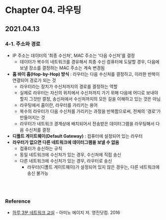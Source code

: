 # Chapter 04. 라우팅

## 2021.04.13

### 4-1. 주소와 경로
- IP 주소는 데이터의 '최종 수신처', MAC 주소는 '다음 수신처'를 결정
  - 데이터가 복수의 네트워크를 경유해서 최종 수신 컴퓨터에 도달할 경우, 다음에 보낼 장소를 결정하는 MAC 주소는 계속 변경됨 
- **홉 바이 홉(Hop-by-Hop) 방식** : 라우터는 다음 수신처를 결정하고, 이러한 반복이 연결되어 경로가 되는 것
  - 라우터라는 장치가 수신처까지의 경로를 결정하는 역할
  - 실제로 라우터는 자신의 위치에서 수신처까지 가기 위해 다음에 어디로 보내야 할지 그것만 결정, 송신처에서 수신처까지의 모든 길을 이해하고 있는 것은 아님
  - 라우팅에서 홉이란, 라우터를 가리키는 용어
  - 복수의 라우터가 다음 수신처를 가리키는 과정을 반복함으로써, 전체의 '경로'가 만들어지는 것
  - 라우터가 네트워크 경계상에 배치되어서 전송받은 데이터그램을 라우팅해서 다음 수신처를 결정
- **디폴트 게이트웨이(Default Gateway)** : 컴퓨터에 설정되어 있는 라우터
- **라우터가 없으면 다른 네트워크에 데이터그램을 보낼 수 없음**
  - 컴퓨터가 송신하는 규칙
  - 동일 네트워크에 수신처가 있는 경우, 수신처에 직접 송신 
  - 다른 네트워크에 수신처가 있는 경우, 라우터로 송신
    - 라우터(디폴트 게이트웨이)가 설정되어 있지 않은 경우는, 다른 네트워크에 송신 불가능

<br>
<br>

### Reference
- [하루 3분 네트워크 교실](http://www.yes24.com/Product/Goods/30670329) - 아미노 에이지 저. 영진닷컴. 2016